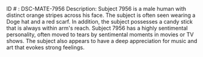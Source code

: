 ID # : DSC-MATE-7956
Description: Subject 7956 is a male human with distinct orange stripes across his face. The subject is often seen wearing a Doge hat and a red scarf. In addition, the subject possesses a candy stick that is always within arm's reach. Subject 7956 has a highly sentimental personality, often moved to tears by sentimental moments in movies or TV shows. The subject also appears to have a deep appreciation for music and art that evokes strong feelings.